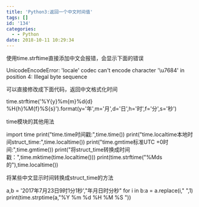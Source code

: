 ```yaml
---
title: 'Python3:返回一个中文时间值'
tags: []
id: '134'
categories:
  - - Python
date: 2018-10-11 10:29:34
---
```


使用time.strftime直接添加中文会报错，会显示下面的错误

UnicodeEncodeError: 'locale' codec can't encode character '\\u7684' in position 4: Illegal byte sequence

可以直接修改成下面代码，返回中文格式化时间

time.strftime('%Y{y}%m{m}%d{d} %H{h}%M{f}%S{s}').format(y='年',m='月',d='日',h='时',f='分',s='秒')

time模块的其他用法

import time
print("time.time时间戳:",time.time())
print("time.localtime本地时间struct\_time:",time.localtime())
print("time.gmtime标准UTC +0时间:",time.gmtime())
print("将struct\_time转换成时间戳：",time.mktime(time.localtime()))
print(time.strftime("%Mds的"),time.localtime())

将某些中文显示时间转换成struct\_time的方法

a,b = '2017年7月23日9时1分1秒',"年月日时分秒"
for i in b:a = a.replace(i," ",1)
print(time.strptime(a,"%Y %m %d %H %M %S "))